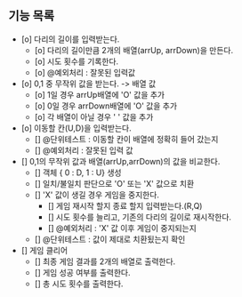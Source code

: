 ## 기능 목록

- [o] 다리의 길이를 입력받는다.
  - [o] 다리의 길이만큼 2개의 배열(arrUp, arrDown)을 만든다.
  - [o] 시도 횟수를 기록한다.
  - [o] @예외처리 : 잘못된 입력값
- [o] 0,1 중 무작위 값을 받는다. -> 배열 값
  - [o] 1일 경우 arrUp배열에 'O' 값을 추가
  - [o] 0일 경우 arrDown배열에 'O' 값을 추가
  - [o] 각 배열이 아닐 경우 ' ' 값을 추가
- [o] 이동할 칸(U,D)을 입력받는다.
  - [] @단위테스트 : 이동할 칸이 배열에 정확히 들어 갔는지
  - [] @예외처리 : 잘못된 입력 값
- [] 0,1의 무작위 값과 배열(arrUp,arrDown)의 값을 비교한다.
  - [] 객체 { 0 : D, 1 : U} 생성
  - [] 일치/불일치 판단으로 'O' 또는 'X' 값으로 치환
  - [] 'X' 값이 생길 경우 게임을 중지한다.
    - [] 게임 재시작 할지 종료 할지 입력받는다.(R,Q)
    - [] 시도 횟수를 늘리고, 기존의 다리의 길이로 재시작한다.
    - [] @예외처리 : 'X' 값 이후 게임이 중지되는지
  - [] @단위테스트 : 값이 제대로 치환됬는지 확인
- [] 게임 클리어
  - [] 최종 게임 결과를 2개의 배열로 출력한다.
  - [] 게임 성공 여부를 출력한다.
  - [] 총 시도 횟수를 출력한다.
